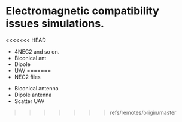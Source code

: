 # Electromagnetic compatibility issues simulations. 
<<<<<<< HEAD
- 4NEC2 and so on.
 - Biconical ant
 - Dipole
 - UAV
=======
- NEC2 files
 * Biconical antenna
 * Dipole antenna
 * Scatter UAV
>>>>>>> refs/remotes/origin/master
